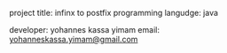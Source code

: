  
project title: infinx to postfix 
programming langudge: java

developer: yohannes kassa yimam
email: yohanneskassa.yimam@gmail.com 